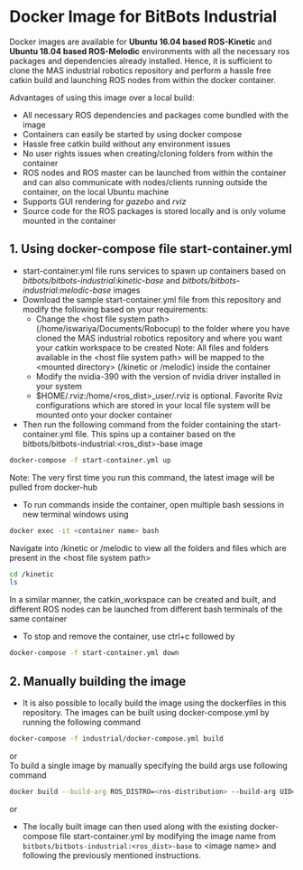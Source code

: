 # Docker Image for BitBots Industrial
Docker images are available for **Ubuntu 16.04 based ROS-Kinetic** and **Ubuntu 18.04 based ROS-Melodic** environments with all the necessary ros packages and dependencies already installed. Hence, it is sufficient to clone the MAS industrial robotics repository and perform a hassle free catkin build and launching ROS nodes from within the docker container. <br>

Advantages of using this image over a local build:
* All necessary ROS dependencies and packages come bundled with the image
* Containers can easily be started by using docker compose
* Hassle free catkin build without any environment issues
* No user rights issues when creating/cloning folders from within the container
* ROS nodes and ROS master can be launched from within the container and can also communicate with nodes/clients running outside the container, on the local Ubuntu machine
* Supports GUI rendering for *gazebo* and *rviz*
* Source code for the ROS packages is stored locally and is only volume mounted in the container

## 1. Using docker-compose file start-container.yml

* start-container.yml file runs services to spawn up containers based on *bitbots/bitbots-industrial:kinetic-base* and *bitbots/bitbots-industrial:melodic-base* images
* Download the sample start-container.yml file from this repository and modify the following based on your requirements:
  * Change the \<host file system path\> (/home/iswariya/Documents/Robocup) to the folder where you have cloned the MAS industrial robotics repository and where you want your catkin workspace to be created
  Note: All files and folders available in the \<host file system path\> will be mapped to the \<mounted directory\> (/kinetic or /melodic) inside the container
  * Modify the nvidia-390 with the version of nvidia driver installed in your system
  * $HOME/.rviz:/home/<ros_dist>_user/.rviz is optional. Favorite Rviz configurations which are stored in your local file system will be mounted onto your docker container
* Then run the following command from the folder containing the start-container.yml file. This spins up a container based on the bitbots/bitbots-industrial:<ros_dist>-base image
```sh
docker-compose -f start-container.yml up
```
Note: The very first time you run this command, the latest image will be pulled from docker-hub
* To run commands inside the container, open multiple bash sessions in new terminal windows using
```sh
docker exec -it <container name> bash
```
Navigate into /kinetic or /melodic to view all the folders and files which are present in the \<host file system path\>
```sh
cd /kinetic
ls
```
In a similar manner, the catkin_workspace can be created and built, and different ROS nodes can be launched from different bash terminals of the same container
* To stop and remove the container, use ctrl+c followed by 
```sh
docker-compose -f start-container.yml down
```

## 2. Manually building the image 
* It is also possible to locally build the image using the dockerfiles in this repository.
The images can be built using docker-compose.yml by running the following command
```sh
docker-compose -f industrial/docker-compose.yml build 
```
or <br>
To build a single image by manually specifying the build args use following command
```sh
docker build --build-arg ROS_DISTRO=<ros-distribution> --build-arg UID=$(id -u) --build-arg GID=$(id -g) --build-arg UNAME=$USER <image name> .
```
or 

* The locally built image can then used along with the existing docker-compose file start-container.yml by modifying the image name from `bitbots/bitbots-industrial:<ros_dist>-base` to \<image name\> and following the previously mentioned instructions.
